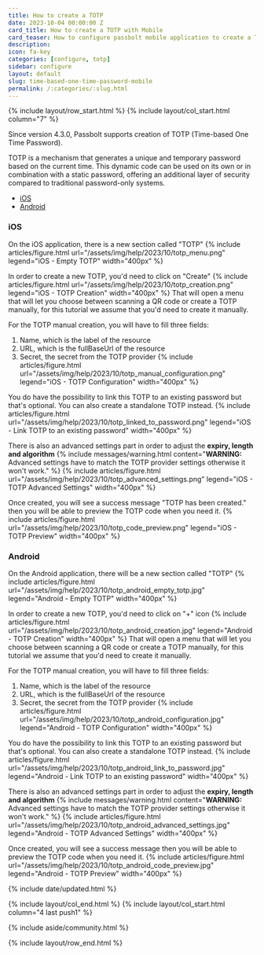 ```yaml
---
title: How to create a TOTP
date: 2023-10-04 00:00:00 Z
card_title: How to create a TOTP with Mobile
card_teaser: How to configure passbolt mobile application to create a TOTP
description: 
icon: fa-key
categories: [configure, totp]
sidebar: configure
layout: default
slug: time-based-one-time-password-mobile
permalink: /:categories/:slug.html
---
```


{% include layout/row_start.html %}
{% include layout/col_start.html column="7" %}

Since version 4.3.0, Passbolt supports creation of TOTP (Time-based One Time Password).

TOTP is a mechanism that generates a unique and temporary password based on the current time. This dynamic code can be used on its own or in combination with a static password, offering an additional layer of security compared to traditional password-only systems.

- [iOS](#ios)
- [Android](#android)

### iOS
On the iOS application, there is a new section called "TOTP"
{% include articles/figure.html
url="/assets/img/help/2023/10/totp_menu.png"
legend="iOS - Empty TOTP"
width="400px"
%}

In order to create a new TOTP, you'd need to click on "Create"
{% include articles/figure.html
url="/assets/img/help/2023/10/totp_creation.png"
legend="iOS - TOTP Creation"
width="400px"
%}
That will open a menu that will let you choose between scanning a QR code or create a TOTP manually, for this tutorial we assume that you'd need to create it manually.

For the TOTP manual creation, you will have to fill three fields:
1. Name, which is the label of the resource
2. URL, which is the fullBaseUrl of the resource
3. Secret, the secret from the TOTP provider
{% include articles/figure.html
url="/assets/img/help/2023/10/totp_manual_configuration.png"
legend="iOS - TOTP Configuration"
width="400px"
%}

You do have the possibility to link this TOTP to an existing password but that's optional. You can also create a standalone TOTP instead.
{% include articles/figure.html
url="/assets/img/help/2023/10/totp_linked_to_password.png"
legend="iOS - Link TOTP to an existing password"
width="400px"
%}

There is also an advanced settings part in order to adjust the **expiry, length and algorithm**
{% include messages/warning.html
content="**WARNING:** Advanced settings have to match the TOTP provider settings otherwise it won't work."
%}
{% include articles/figure.html
url="/assets/img/help/2023/10/totp_advanced_settings.png"
legend="iOS - TOTP Advanced Settings"
width="400px"
%}

Once created, you will see a success message "TOTP has been created." then you will be able to preview the TOTP code when you need it.
{% include articles/figure.html
url="/assets/img/help/2023/10/totp_code_preview.png"
legend="iOS - TOTP Preview"
width="400px"
%}

### Android
On the Android application, there will be a new section called "TOTP"
{% include articles/figure.html
url="/assets/img/help/2023/10/totp_android_empty_totp.jpg"
legend="Android - Empty TOTP"
width="400px"
%}

In order to create a new TOTP, you'd need to click on "+" icon
{% include articles/figure.html
url="/assets/img/help/2023/10/totp_android_creation.jpg"
legend="Android - TOTP Creation"
width="400px"
%}
That will open a menu that will let you choose between scanning a QR code or create a TOTP manually, for this tutorial we assume that you'd need to create it manually.

For the TOTP manual creation, you will have to fill three fields:
1. Name, which is the label of the resource
2. URL, which is the fullBaseUrl of the resource
3. Secret, the secret from the TOTP provider
{% include articles/figure.html
url="/assets/img/help/2023/10/totp_android_configuration.jpg"
legend="Android - TOTP Configuration"
width="400px"
%}

You do have the possibility to link this TOTP to an existing password but that's optional. You can also create a standalone TOTP instead.
{% include articles/figure.html
url="/assets/img/help/2023/10/totp_android_link_to_password.jpg"
legend="Android - Link TOTP to an existing password"
width="400px"
%}

There is also an advanced settings part in order to adjust the **expiry, length and algorithm**
{% include messages/warning.html
content="**WARNING:** Advanced settings have to match the TOTP provider settings otherwise it won't work."
%}
{% include articles/figure.html
url="/assets/img/help/2023/10/totp_android_advanced_settings.jpg"
legend="Android - TOTP Advanced Settings"
width="400px"
%}

Once created, you will see a success message then you will be able to preview the TOTP code when you need it.
{% include articles/figure.html
url="/assets/img/help/2023/10/totp_android_code_preview.jpg"
legend="Android - TOTP Preview"
width="400px"
%}

{% include date/updated.html %}

{% include layout/col_end.html %}
{% include layout/col_start.html column="4 last push1" %}

{% include aside/community.html %}

{% include layout/row_end.html %}

